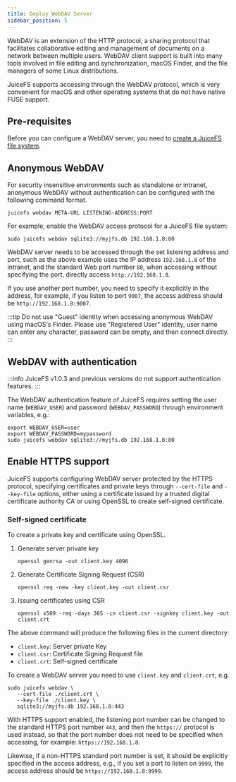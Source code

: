 ```yaml
---
title: Deploy WebDAV Server
sidebar_position: 5
---
```


WebDAV is an extension of the HTTP protocol, a sharing protocol that facilitates collaborative editing and management of documents on a network between multiple users. WebDAV client support is built into many tools involved in file editing and synchronization, macOS Finder, and the file managers of some Linux distributions.

JuiceFS supports accessing through the WebDAV protocol, which is very convenient for macOS and other operating systems that do not have native FUSE support.

## Pre-requisites

Before you can configure a WebDAV server, you need to [create a JuiceFS file system](../getting-started/README.md#juicefs-format).

## Anonymous WebDAV

For security insensitive environments such as standalone or intranet, anonymous WebDAV without authentication can be configured with the following command format.

```shell
juicefs webdav META-URL LISTENING-ADDRESS:PORT
```

For example, enable the WebDAV access protocol for a JuiceFS file system:

```shell
sudo juicefs webdav sqlite3://myjfs.db 192.168.1.8:80
```

WebDAV server needs to be accessed through the set listening address and port, such as the above example uses the IP address `192.168.1.8` of the intranet, and the standard Web port number `80`, when accessing without specifying the port, directly access `http://192.168.1.8`.

If you use another port number, you need to specify it explicitly in the address, for example, if you listen to port `9007`, the access address should be `http://192.168.1.8:9007`.

:::tip
Do not use "Guest" identity when accessing anonymous WebDAV using macOS's Finder. Please use "Registered User" identity, user name can enter any character, password can be empty, and then connect directly.
:::

## WebDAV with authentication

:::info
JuiceFS v1.0.3 and previous versions do not support authentication features.
:::

The WebDAV authentication feature of JuiceFS requires setting the user name (`WEBDAV_USER`) and password (`WEBDAV_PASSWORD`) through environment variables, e.g.:

```shell
export WEBDAV_USER=user
export WEBDAV_PASSWORD=mypassword
sudo juicefs webdav sqlite3://myjfs.db 192.168.1.8:80
```

## Enable HTTPS support

JuiceFS supports configuring WebDAV server protected by the HTTPS protocol, specifying certificates and private keys through `--cert-file` and `--key-file` options, either using a certificate issued by a trusted digital certificate authority CA or using OpenSSL to create self-signed certificate.

### Self-signed certificate

To create a private key and certificate using OpenSSL.

1. Generate server private key

   ```shell
   openssl genrsa -out client.key 4096
   ```

2. Generate Certificate Signing Request (CSR)

   ```shell
   openssl req -new -key client.key -out client.csr
   ```

3. Issuing certificates using CSR

   ```shell
   openssl x509 -req -days 365 -in client.csr -signkey client.key -out client.crt
   ```

The above command will produce the following files in the current directory:

- `client.key`: Server private Key
- `client.csr`: Certificate Signing Request file
- `client.crt`: Self-signed certificate

To create a WebDAV server you need to use `client.key` and `client.crt`, e.g.

```shell
sudo juicefs webdav \
   --cert-file ./client.crt \
   --key-file ./client.key \
   sqlite3://myjfs.db 192.168.1.8:443
```

With HTTPS support enabled, the listening port number can be changed to the standard HTTPS port number `443`, and then the `https://` protocol is used instead, so that the port number does not need to be specified when accessing, for example: `https://192.168.1.8`.

Likewise, if a non-HTTPS standard port number is set, it should be explicitly specified in the access address, e.g., if you set a port to listen on `9999`, the access address should be `https://192.168.1.8:9999`.
